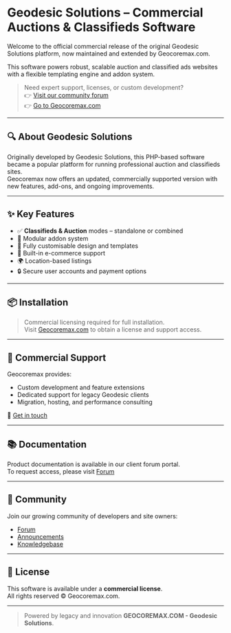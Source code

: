 # Geodesic Solutions – Commercial Auctions & Classifieds Software

Welcome to the official commercial release of the original Geodesic Solutions platform, now maintained and extended by Geocoremax.com.

This software powers robust, scalable auction and classified ads websites with a flexible templating engine and addon system.

> Need expert support, licenses, or custom development?  
> 👉 [Visit our community forum](https://forum.geocoremax.com)  
> 👉 [Go to Geocoremax.com](https://geocoremax.com)

---

## 🔍 About Geodesic Solutions

Originally developed by Geodesic Solutions, this PHP-based software became a popular platform for running professional auction and classifieds sites.  
Geocoremax now offers an updated, commercially supported version with new features, add-ons, and ongoing improvements.

---

## ✨ Key Features

- ✅ **Classifieds & Auction** modes – standalone or combined
- 🔌 Modular addon system
- 🎨 Fully customisable design and templates
- 🛒 Built-in e-commerce support
- 🌍 Location-based listings
- 🔒 Secure user accounts and payment options

---

## 📦 Installation

> Commercial licensing required for full installation.  
> Visit [Geocoremax.com](https://geocoremax.com) to obtain a license and support access.

---

## 💼 Commercial Support

Geocoremax provides:
- Custom development and feature extensions
- Dedicated support for legacy Geodesic clients
- Migration, hosting, and performance consulting

🔗 [Get in touch](https://geocoremax.com/index.php?a=28&b=136)

---

## 📚 Documentation

Product documentation is available in our client forum portal.  
To request access, please visit [Forum](https://forum.geocoremax.com)

---

## 💬 Community

Join our growing community of developers and site owners:
- [Forum](https://forum.geocoremax.com)
- [Announcements](https://forum.geocoremax.com/viewforum.php?f=3)
- [Knowledgebase](https://geocoremax.com/viewforum.php?f=30)

---

## 📄 License

This software is available under a **commercial license**.  
All rights reserved © Geocoremax.com.

---

> Powered by legacy and innovation **GEOCOREMAX.COM - Geodesic Solutions**.


